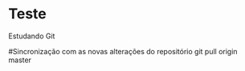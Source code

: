 # Teste
Estudando Git


#Sincronização com as novas alterações do repositório
git pull origin master
